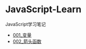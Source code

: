 # JavaScript-Learn

JavaScript学习笔记

+ [001_变量](https://github.com/winfredzen/JavaScript-Learn/blob/master/001_变量.md)
+ [002_箭头函数](https://github.com/winfredzen/JavaScript-Learn/blob/master/002_箭头函数.md)
